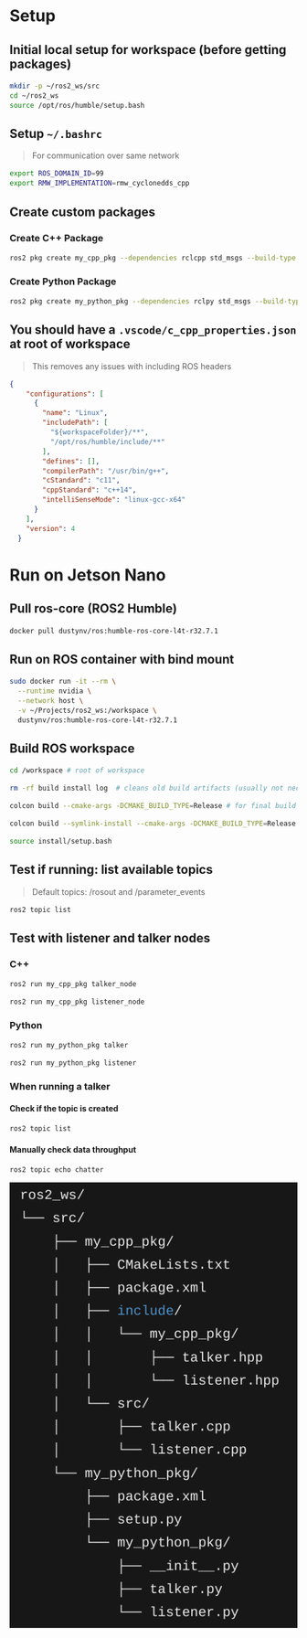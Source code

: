
# Setup

## Initial local setup for workspace (before getting packages)
```bash
mkdir -p ~/ros2_ws/src
cd ~/ros2_ws
source /opt/ros/humble/setup.bash
```

## Setup `~/.bashrc`
> For communication over same network
```bash
export ROS_DOMAIN_ID=99
export RMW_IMPLEMENTATION=rmw_cyclonedds_cpp
```

## Create custom packages
### Create C++ Package
```bash
ros2 pkg create my_cpp_pkg --dependencies rclcpp std_msgs --build-type ament_cmake --license MIT
```

### Create Python Package
```bash
ros2 pkg create my_python_pkg --dependencies rclpy std_msgs --build-type ament_python --license MIT
```

## You should have a `.vscode/c_cpp_properties.json` at root of workspace
> This removes any issues with including ROS headers
```json
{
    "configurations": [
      {
        "name": "Linux",
        "includePath": [
          "${workspaceFolder}/**",
          "/opt/ros/humble/include/**"
        ],
        "defines": [],
        "compilerPath": "/usr/bin/g++",
        "cStandard": "c11",
        "cppStandard": "c++14",
        "intelliSenseMode": "linux-gcc-x64"
      }
    ],
    "version": 4
  }
```

# Run on Jetson Nano 
## Pull ros-core (ROS2 Humble)
```bash
docker pull dustynv/ros:humble-ros-core-l4t-r32.7.1
```
## Run on ROS container with bind mount
```bash
sudo docker run -it --rm \
  --runtime nvidia \
  --network host \
  -v ~/Projects/ros2_ws:/workspace \
  dustynv/ros:humble-ros-core-l4t-r32.7.1
```
## Build ROS workspace
```bash
cd /workspace # root of workspace
```
```bash
rm -rf build install log  # cleans old build artifacts (usually not necessary)
```
```bash
colcon build --cmake-args -DCMAKE_BUILD_TYPE=Release # for final build
```
```bash
colcon build --symlink-install --cmake-args -DCMAKE_BUILD_TYPE=Release # for developing
```
```bash
source install/setup.bash
```
## Test if running: list available topics
> Default topics: /rosout and /parameter_events
```bash
ros2 topic list
```
## Test with listener and talker nodes
### C++
```bash
ros2 run my_cpp_pkg talker_node
```
```bash
ros2 run my_cpp_pkg listener_node
```

### Python
```bash
ros2 run my_python_pkg talker
```
```bash
ros2 run my_python_pkg listener
```

### When running a talker
#### Check if the topic is created
```bash
ros2 topic list
```
#### Manually check data throughput
```bash
ros2 topic echo chatter
```

![Alt text](public/folder_structure.png)
